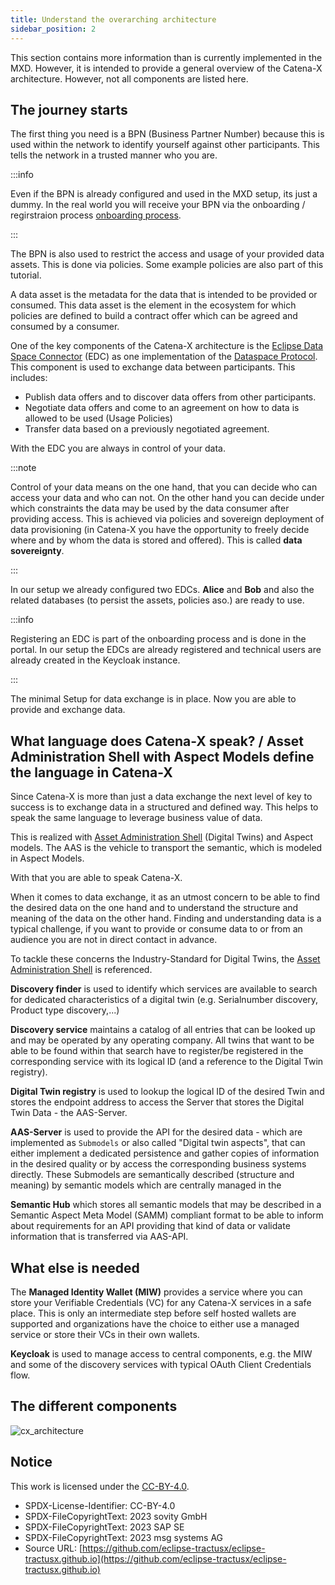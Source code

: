 ```yaml
---
title: Understand the overarching architecture
sidebar_position: 2
---
```


This section contains more information than is currently implemented in the MXD. However, it is intended to provide a general overview of the Catena-X architecture. However, not all components are listed here.

## The journey starts

The first thing you need is a BPN (Business Partner Number) because this is used within the network to identify yourself against other participants. This tells the network in a trusted manner who you are.

:::info

Even if the BPN is already configured and used in the MXD setup, its just a dummy. In the real world you will receive your BPN via the onboarding / regirstraion process [onboarding process](https://catena-x.net/en/catena-x-introduce-implement/onboarding).

:::

The BPN is also used to restrict the access and usage of your provided data assets. This is done via policies. Some example policies are also part of this tutorial.

A data asset is the metadata for the data that is intended to be provided or consumed. This data asset is the element in the ecosystem for which policies are defined to build a contract offer which can be agreed and consumed by a consumer.

One of the key components of the Catena-X architecture is the [Eclipse Data Space Connector](https://github.com/eclipse-tractusx/tractusx-edc) (EDC) as one implementation of the [Dataspace Protocol](https://docs.internationaldataspaces.org/dataspace-protocol/). This component is used to exchange data between participants. This includes:

- Publish data offers and to discover data offers from other participants.
- Negotiate data offers and come to an agreement on how to data is allowed to be used (Usage Policies)
- Transfer data based on a previously negotiated agreement.

With the EDC you are always in control of your data.

:::note

Control of your data means on the one hand, that you can decide who can access your data and who can not. On the other hand you can decide under which constraints the data may be used by the data consumer after providing access. This is achieved via policies and sovereign deployment of data provisioning (in Catena-X you have the opportunity to freely decide where and by whom the data is stored and offered). This is called **data sovereignty**.

:::

In our setup we already configured two EDCs. **Alice** and **Bob** and also the related databases (to persist the assets, policies aso.) are ready to use.

:::info

Registering an EDC is part of the onboarding process and is done in the portal. In our setup the EDCs are already registered and technical users are already created in the Keycloak instance.

:::

The minimal Setup for data exchange is in place. Now you are able to provide and exchange data.

## What language does Catena-X speak? / Asset Administration Shell with Aspect Models define the language in Catena-X

Since Catena-X is more than just a data exchange the next level of key to success is to exchange data in a structured and defined way. This helps to speak the same language to leverage business value of data.

This is realized with [Asset Administration Shell](https://eclipse-tractusx.github.io) (Digital Twins) and Aspect models. The AAS is the vehicle to transport the semantic, which is modeled in Aspect Models.

With that you are able to speak Catena-X.

When it comes to data exchange, it as an utmost concern to be able to find the desired data on the one hand and to understand the structure and meaning of the data on the other hand.
Finding and understanding data is a typical challenge, if you want to provide or consume data to or from an audience you are not in direct contact in advance.

To tackle these concerns the Industry-Standard for Digital Twins, the [Asset Administration Shell](https://industrialdigitaltwin.org) is referenced.

**Discovery finder** is used to identify which services are available to search for dedicated characteristics of a digital twin (e.g. Serialnumber discovery, Product type discovery,...)

**Discovery service** maintains a catalog of all entries that can be looked up and may be operated by any operating company. All twins that want to be able to be found within that search have to register/be registered in the corresponding service with its logical ID (and a reference to the Digital Twin registry).

**Digital Twin registry** is used to lookup the logical ID of the desired Twin and stores the endpoint address to access the Server that stores the Digital Twin Data - the AAS-Server.

**AAS-Server** is used to provide the API for the desired data - which are implemented as `Submodels` or also called "Digital twin aspects", that can either implement a dedicated persistence and gather copies of information in the desired quality or by access the corresponding business systems directly. These Submodels are semantically described (structure and meaning) by semantic models which are centrally managed in the

**Semantic Hub** which stores all semantic models that may be described in a Semantic Aspect Meta Model (SAMM) compliant format to be able to inform about requirements for an API providing that kind of data or validate information that is transferred via AAS-API.

## What else is needed

The **Managed Identity Wallet (MIW)** provides a service where you can store your Verifiable Credentials (VC) for any Catena-X services in a safe place. This is only an intermediate step before self hosted wallets are supported and organizations have the choice to either use a managed service or store their VCs in their own wallets.

**Keycloak** is used to manage access to central components, e.g. the MIW and some of the discovery services with typical OAuth Client Credentials flow.

## The different components

![cx_architecture](@site/static/img/architecture.drawio.svg)

## Notice

This work is licensed under the [CC-BY-4.0](https://creativecommons.org/licenses/by/4.0/legalcode).

- SPDX-License-Identifier: CC-BY-4.0
- SPDX-FileCopyrightText: 2023 sovity GmbH
- SPDX-FileCopyrightText: 2023 SAP SE
- SPDX-FileCopyrightText: 2023 msg systems AG
- Source URL: [https://github.com/eclipse-tractusx/eclipse-tractusx.github.io](https://github.com/eclipse-tractusx/eclipse-tractusx.github.io)
